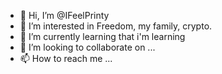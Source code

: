 - 👋 Hi, I’m @IFeelPrinty
- 👀 I’m interested in Freedom, my family, crypto.
- 🌱 I’m currently learning that i'm learning 
- 💞️ I’m looking to collaborate on ...
- 📫 How to reach me ...

<!---
IFeelPrinty/IFeelPrinty is a ✨ special ✨ repository because its `README.md` (this file) appears on your GitHub profile.
You can click the Preview link to take a look at your changes.
--->
